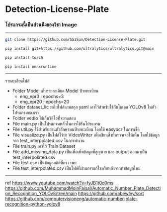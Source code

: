 # Detection-License-Plate
### โปรแกรมนี้เป็นส่วนนึงของวิชา Image
------
```bash
git clone https://github.com/SSzSun/Detection-License-Plate.git
```
```bash
pip install git+https://github.com/ultralytics/ultralytics.git@main
```
```bash
pip install torch
```
```bash
pip install onnxruntime
```
------
รายละเอียดไฟล์
* Folder Model เก็บรายละเอียด Model ป้ายทะเบียน 
  * eng_epr3   : epochs=3
  * eng_epr20  : epochs=20
* Folder dataset_lic ะเก็บไฟล์นามสกุล yaml เอาไว้สำหรับใช้กับโมเดล YOLOv8 ในตัวโปรแกรมของเรา
* Folder vedio ใช้เก็บวิดิโอที่จะทดสอบ
* File main.py เป็นโปรแกรมหลักในการใช้รันโปรแกรม
* File util.py ใช้สำหรับอ่านตัวอักษรบนป้ายทะเบียน โดยใช้ easyocr ในการเช็ค
* File visualize.py เป็นไฟล์ไว้ทำ VideoWriter เพื่อเขียนสิ้งที่ตรวจเจอให้เห็น โดยใช้ข้อมูลจาก test_interpolated.csv ในการทำงาน
* File train.py เอาไว้ Train Dataset
* File add_missing_data.py เป็นเพื่อเพิ่มข้อมูลที่สูญหาย และ output ออกมาเป็น test_interpolated.csv
* File test.csv เป็นข้อมูลสถิติที่ตรวจพบ
* File test_interpolated.csv เป็นไฟล์ที่ผ่านการแก้ไขหรือหลังจากทำข้อมูลใหม่
----
ref
https://www.youtube.com/watch?v=fyJB1t0o0ms
https://github.com/MuhammadMoinFaisal/Automatic_Number_Plate_Detection_Recognition_YOLOv8/tree/main
https://github.com/abewley/sort
https://github.com/computervisioneng/automatic-number-plate-recognition-python-yolov8
